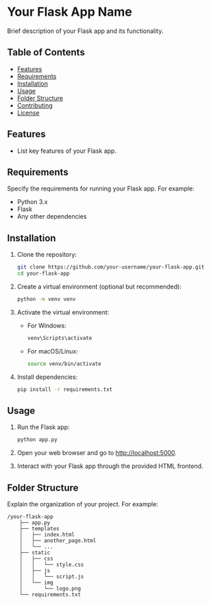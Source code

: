# Your Flask App Name

Brief description of your Flask app and its functionality.

## Table of Contents

- [Features](#features)
- [Requirements](#requirements)
- [Installation](#installation)
- [Usage](#usage)
- [Folder Structure](#folder-structure)
- [Contributing](#contributing)
- [License](#license)

## Features

- List key features of your Flask app.

## Requirements

Specify the requirements for running your Flask app. For example:
- Python 3.x
- Flask
- Any other dependencies

## Installation

1. Clone the repository:

    ```bash
    git clone https://github.com/your-username/your-flask-app.git
    cd your-flask-app
    ```

2. Create a virtual environment (optional but recommended):

    ```bash
    python -m venv venv
    ```

3. Activate the virtual environment:

    - For Windows:

        ```bash
        venv\Scripts\activate
        ```

    - For macOS/Linux:

        ```bash
        source venv/bin/activate
        ```

4. Install dependencies:

    ```bash
    pip install -r requirements.txt
    ```

## Usage

1. Run the Flask app:

    ```bash
    python app.py
    ```

2. Open your web browser and go to [http://localhost:5000](http://localhost:5000).

3. Interact with your Flask app through the provided HTML frontend.

## Folder Structure

Explain the organization of your project. For example:

```plaintext
/your-flask-app
    ├── app.py
    ├── templates
    │   ├── index.html
    │   ├── another_page.html
    │   └── ...
    ├── static
    │   ├── css
    │   │   └── style.css
    │   ├── js
    │   │   └── script.js
    │   └── img
    │       └── logo.png
    └── requirements.txt
